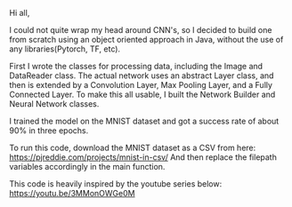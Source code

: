 Hi all,

I could not quite wrap my head around CNN's, so I decided to build one from scratch using an object oriented approach in Java, without the use of any libraries(Pytorch, TF, etc). 

First I wrote the classes for processing data, including the Image and DataReader class. The actual network uses an abstract Layer class, and then is extended by a Convolution Layer, Max Pooling Layer, and a Fully Connected Layer. To make this all usable, I built the Network Builder and Neural Network classes. 

I trained the model on the MNIST dataset and got a success rate of about 90% in three epochs. 

To run this code, download the MNIST dataset as a CSV from here:
https://pjreddie.com/projects/mnist-in-csv/
And then replace the filepath variables accordingly in the main function.

This code is heavily inspired by the youtube series below:
https://youtu.be/3MMonOWGe0M


